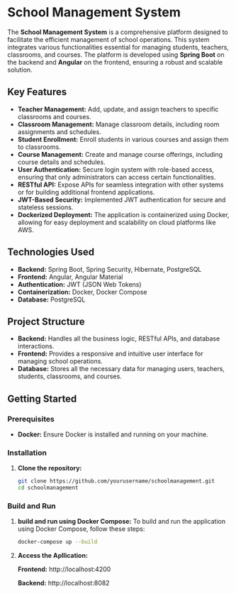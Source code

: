 # School Management System

The **School Management System** is a comprehensive platform designed to facilitate the efficient management of school operations. This system integrates various functionalities essential for managing students, teachers, classrooms, and courses. The platform is developed using **Spring Boot** on the backend and **Angular** on the frontend, ensuring a robust and scalable solution.

## Key Features
- **Teacher Management:** Add, update, and assign teachers to specific classrooms and courses.
- **Classroom Management:** Manage classroom details, including room assignments and schedules.
- **Student Enrollment:** Enroll students in various courses and assign them to classrooms.
- **Course Management:** Create and manage course offerings, including course details and schedules.
- **User Authentication:** Secure login system with role-based access, ensuring that only administrators can access certain functionalities.
- **RESTful API:** Expose APIs for seamless integration with other systems or for building additional frontend applications.
- **JWT-Based Security:** Implemented JWT authentication for secure and stateless sessions.
- **Dockerized Deployment:** The application is containerized using Docker, allowing for easy deployment and scalability on cloud platforms like AWS.

## Technologies Used
- **Backend:** Spring Boot, Spring Security, Hibernate, PostgreSQL
- **Frontend:** Angular, Angular Material
- **Authentication:** JWT (JSON Web Tokens)
- **Containerization:** Docker, Docker Compose
- **Database:** PostgreSQL

## Project Structure
- **Backend:** Handles all the business logic, RESTful APIs, and database interactions.
- **Frontend:** Provides a responsive and intuitive user interface for managing school operations.
- **Database:** Stores all the necessary data for managing users, teachers, students, classrooms, and courses.

## Getting Started
### Prerequisites
- **Docker:** Ensure Docker is installed and running on your machine.

### Installation
1. **Clone the repository:**
   ```bash
   git clone https://github.com/yourusername/schoolmanagement.git
   cd schoolmanagement
   
### Build and Run
1. **build and run using Docker Compose:**
To build and run the application using Docker Compose, follow these steps:
   ```bash
   docker-compose up --build
2. **Access the Apllication:**

   **Frontend:** http://localhost:4200
   
   **Backend:**  http://localhost:8082
   
